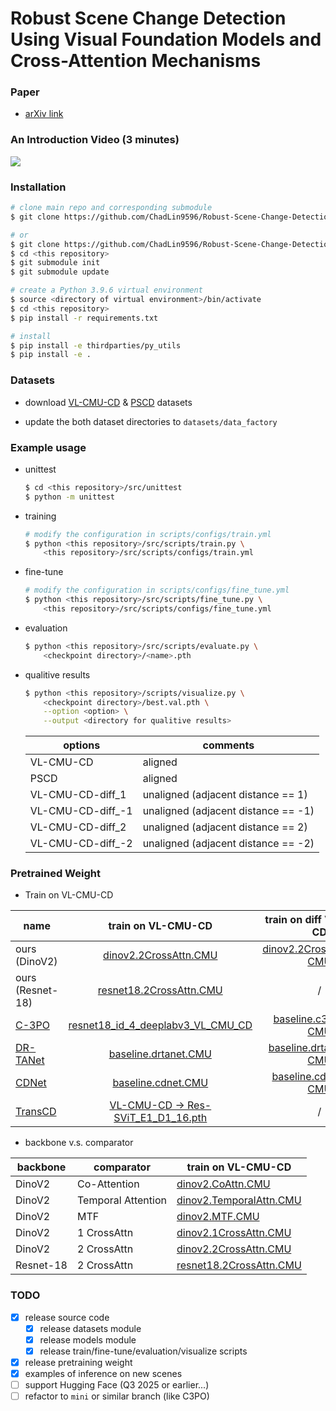 # Robust Scene Change Detection Using Visual Foundation Models and Cross-Attention Mechanisms


### Paper

* [arXiv link](http://arxiv.org/abs/2409.16850)

### An Introduction Video (3 minutes)

[![](https://img.youtube.com/vi/KX2E8Q5D-Fk/0.jpg)](https://www.youtube.com/watch?v=KX2E8Q5D-Fk)


### Installation

```bash
# clone main repo and corresponding submodule
$ git clone https://github.com/ChadLin9596/Robust-Scene-Change-Detection --recursive

# or
$ git clone https://github.com/ChadLin9596/Robust-Scene-Change-Detection
$ cd <this repository>
$ git submodule init
$ git submodule update

# create a Python 3.9.6 virtual environment
$ source <directory of virtual environment>/bin/activate
$ cd <this repository>
$ pip install -r requirements.txt

# install
$ pip install -e thirdparties/py_utils
$ pip install -e .

```

### Datasets

* download [VL-CMU-CD](https://huggingface.co/datasets/Flourish/VL-CMU-CD/blob/main/VL-CMU-CD-binary255.zip) & [PSCD](https://kensakurada.github.io/pscd/term_of_use.html) datasets

* update the both dataset directories to `datasets/data_factory`

### Example usage

* unittest
    ``` bash
    $ cd <this repository>/src/unittest
    $ python -m unittest
    ```

* training
    ```bash
    # modify the configuration in scripts/configs/train.yml
    $ python <this repository>/src/scripts/train.py \
        <this repository>/src/scripts/configs/train.yml
    ```

* fine-tune
    ```bash
    # modify the configuration in scripts/configs/fine_tune.yml
    $ python <this repository>/src/scripts/fine_tune.py \
        <this repository>/src/scripts/configs/fine_tune.yml
    ```

* evaluation
    ```bash
    $ python <this repository>/src/scripts/evaluate.py \
        <checkpoint directory>/<name>.pth
    ```

* qualitive results
    ```bash
    $ python <this repository>/scripts/visualize.py \
        <checkpoint directory>/best.val.pth \
        --option <option> \
        --output <directory for qualitive results>
    ```

    | options           | comments                            |
    | ----------------- | ----------------------------------- |
    | VL-CMU-CD         | aligned                             |
    | PSCD              | aligned                             |
    | VL-CMU-CD-diff_1  | unaligned (adjacent distance == 1)  |
    | VL-CMU-CD-diff_-1 | unaligned (adjacent distance == -1) |
    | VL-CMU-CD-diff_2  | unaligned (adjacent distance == 2)  |
    | VL-CMU-CD-diff_-2 | unaligned (adjacent distance == -2) |

### Pretrained Weight

* Train on VL-CMU-CD

| name             | train on VL-CMU-CD    | train on diff VL-CMU-CD   | fine-tune on PSCD   |
| ---------------- | :-------------------: | :-----------------------: | :-----------------: |
| ours (DinoV2)    | [dinov2.2CrossAttn.CMU](https://github.com/ChadLin9596/Robust-Scene-Change-Detection/releases/download/v0.0.0/dinov2.2CrossAttn.CMU.pth) | [dinov2.2CrossAttn.Diff-CMU](https://github.com/ChadLin9596/Robust-Scene-Change-Detection/releases/download/v0.0.0/dinov2.2CrossAttn.Diff-CMU.pth) | [dinov2.2CrossAttn.PSCD](https://github.com/ChadLin9596/Robust-Scene-Change-Detection/releases/download/v0.0.0/dinov2.2CrossAttn.PSCD.pth) |
| ours (Resnet-18) | [resnet18.2CrossAttn.CMU](https://github.com/ChadLin9596/Robust-Scene-Change-Detection/releases/download/v0.0.0/resnet18.2CrossAttn.CMU.pth) | / | [resnet18.2CrossAttn.PSCD](https://github.com/ChadLin9596/Robust-Scene-Change-Detection/releases/download/v0.0.0/resnet18.2CrossAttn.PSCD.pth) |
| [C-3PO](https://github.com/DoctorKey/C-3PO) | [resnet18_id_4_deeplabv3_VL_CMU_CD](https://github.com/DoctorKey/C-3PO) | [baseline.c3po.Diff-CMU](https://github.com/ChadLin9596/Robust-Scene-Change-Detection/releases/download/v0.0.0/baseline.c3po.Diff-CMU.pth) | [baseline.c3po.PSCD](https://github.com/ChadLin9596/Robust-Scene-Change-Detection/releases/download/v0.0.0/baseline.c3po.PSCD.pth) |
| [DR-TANet](https://github.com/Herrccc/DR-TANet) | [baseline.drtanet.CMU](https://github.com/ChadLin9596/Robust-Scene-Change-Detection/releases/download/v0.0.0/baseline.drtanet.CMU.pth) | [baseline.drtanet.Diff-CMU](https://github.com/ChadLin9596/Robust-Scene-Change-Detection/releases/download/v0.0.0/baseline.drtanet.Diff-CMU.pth) | [baseline.drtanet.PSCD](https://github.com/ChadLin9596/Robust-Scene-Change-Detection/releases/download/v0.0.0/baseline.drtanet.PSCD.pth) |
| [CDNet](https://github.com/kensakurada/sscdnet) | [baseline.cdnet.CMU](https://github.com/ChadLin9596/Robust-Scene-Change-Detection/releases/download/v0.0.0/baseline.cdnet.CMU.pth) | [baseline.cdnet.Diff-CMU](https://github.com/ChadLin9596/Robust-Scene-Change-Detection/releases/download/v0.0.0/baseline.cdnet.Diff-CMU.pth) | / |
| [TransCD](https://github.com/wangle53/TransCD) | [VL-CMU-CD -> Res-SViT_E1_D1_16.pth](https://github.com/wangle53/TransCD) | / | / |

* backbone v.s. comparator

| backbone  | comparator         | train on VL-CMU-CD |
| --------- | ------------------ | ------------------ |
| DinoV2    | Co-Attention       | [dinov2.CoAttn.CMU](https://github.com/ChadLin9596/Robust-Scene-Change-Detection/releases/download/v0.0.0/dinov2.CoAttn.CMU.pth) |
| DinoV2    | Temporal Attention | [dinov2.TemporalAttn.CMU](https://github.com/ChadLin9596/Robust-Scene-Change-Detection/releases/download/v0.0.0/dinov2.TemporalAttn.CMU.pth) |
| DinoV2    | MTF                | [dinov2.MTF.CMU](https://github.com/ChadLin9596/Robust-Scene-Change-Detection/releases/download/v0.0.0/dinov2.MTF.CMU.pth) |
| DinoV2    | 1 CrossAttn        | [dinov2.1CrossAttn.CMU](https://github.com/ChadLin9596/Robust-Scene-Change-Detection/releases/download/v0.0.0/dinov2.1CrossAttn.CMU.pth) |
| DinoV2    | 2 CrossAttn        | [dinov2.2CrossAttn.CMU](https://github.com/ChadLin9596/Robust-Scene-Change-Detection/releases/download/v0.0.0/dinov2.2CrossAttn.CMU.pth) |
| Resnet-18 | 2 CrossAttn        | [resnet18.2CrossAttn.CMU](https://github.com/ChadLin9596/Robust-Scene-Change-Detection/releases/download/v0.0.0/resnet18.2CrossAttn.CMU.pth) |

### TODO

* [x] release source code
    * [x] release datasets module
    * [x] release models module
    * [x] release train/fine-tune/evaluation/visualize scripts
* [x] release pretraining weight
* [x] examples of inference on new scenes
* [ ] support Hugging Face (Q3 2025 or earlier...)
* [ ] refactor to `mini` or similar branch (like C3PO)
